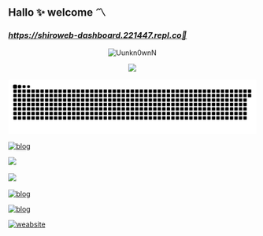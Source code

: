 ## Hallo ✨ welcome 〽️
### ***https://shiroweb-dashboard.221447.repl.co🌸***

<p align="center"><img title="Uunkn0wnN" src="https://media.discordapp.net/attachments/882578670986874910/1000437693462872104/standard.gif"></p>

<div align="center">
  <a href="https://github.com/Uunkn0wnN">
  <img height="180em" src="https://github-readme-stats.vercel.app/api?username=Uunkn0wnN&show_icons=true&theme=dracula&include_all_commits=true&count_private=true"/>
  
![Snake animation](https://github.com/Uunkn0wnN/Uunkn0wnN/blob/output/github-contribution-grid-snake.svg)
</div>
  
[![blog](https://img.shields.io/badge/Whatsapp-25D366?style=for-the-badge&logo=whatsapp&logoColor=white 
)](https://api.whatsapp.com/send?phone=628983755600&text=Hallo%[Github/Uunkn0wnN]) 
  
<a href="https://instagram.com/22.1447" target="_blank"><img src="https://img.shields.io/badge/-Instagram-%23E4405F?style=for-the-badge&logo=instagram&logoColor=white" target="_blank"></a>

<a href="https://discord.gg/UFTXkxRrWT" target="_blank"><img src="https://img.shields.io/badge/discord-696362?style=for-the-badge&logo=discord&logoColor=white" target="_blank"></a>

  
[![blog](https://img.shields.io/badge/YouTube-FF0000?style=for-the-badge&logo=youtube&logoColor=white)
](https://youtube.com/channel/UC_w0uOuASLUMS5l3XLoB6Wg)

[![blog](https://img.shields.io/twitter/url?label=22_1447&style=social&url=https%3A%2F%2Ftwitter.com%2F22_1447%3Ft%3DWKw6-0TkaGP8QbODUWVgpg%26s%3D08)](https://twitter.com/22_1447?t=WKw6-0TkaGP8QbODUWVgpg&s=08)

[![weabsite](https://img.shields.io/badge/weabsite-000000?style=for-the-badge&logo=Safari&logoColor=white)](https://shiroweb-dashboard.221447.repl.co)

